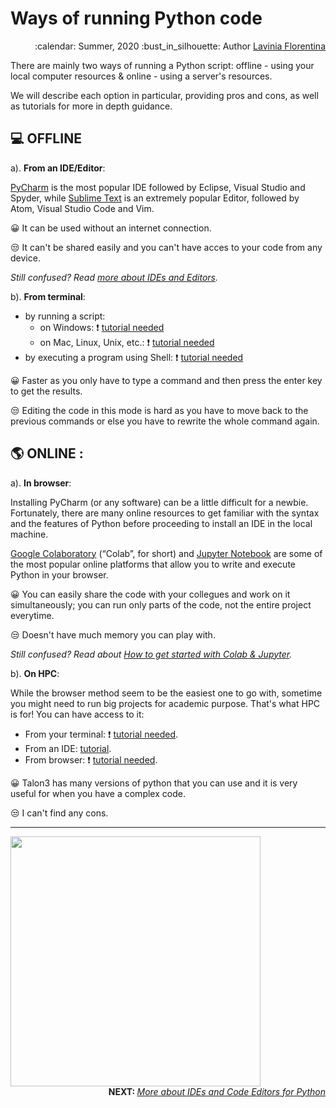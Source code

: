 # Ways of running Python code

<div align="right">
<p> :calendar: Summer, 2020
:bust_in_silhouette: Author <a href="https://github.com/laviniaflorentina"> Lavinia Florentina </a> </p>
</div>

There are mainly two ways of running a Python script: offline - using your local computer resources & online - using a server's resources. 

We will describe each option in particular, providing pros and cons, as well as tutorials for more in depth guidance.

## :computer: **OFFLINE** 
a). **From an IDE/Editor**: 

[PyCharm](https://www.jetbrains.com/pycharm/) is the most popular IDE followed by Eclipse, Visual Studio and Spyder, while [Sublime Text](http://www.sublimetext.com) is an extremely popular Editor, followed by Atom, Visual Studio Code and Vim.

:grinning: It can be used without an internet connection.
  
:unamused: It can't be shared easily and you can't have acces to your code from any device.  

_Still confused? Read [more about IDEs and Editors](https://github.com/UNT-RITS/Tutorials/blob/master/Basic_Python/more_about_IDEs_Editors.md#more-about-ides-and-code-editors-for-python)._

b). **From terminal**: 

  - by running a script:
     - on Windows: :exclamation: [tutorial needed]()
     - on Mac, Linux, Unix, etc.: :exclamation: [tutorial needed]()
  - by executing a program using Shell: :exclamation: [tutorial needed]()

:grinning: Faster as you only have to type a command and then press the enter key to get the results.
  
:unamused: Editing the code in this mode is hard as you have to move back to the previous commands or else you have to rewrite the whole command again.

## :earth_americas: **ONLINE** : 
a). **In browser**: 

Installing PyCharm (or any software) can be a little difficult for a newbie. Fortunately, there are many online resources to get familiar with the syntax and the features of Python before proceeding to install an IDE in the local machine.

[Google Colaboratory](https://colab.research.google.com/notebooks/intro.ipynb) (“Colab”, for short) and [Jupyter Notebook](https://jupyter.org/try) are some of the most popular online platforms that allow you to write and execute Python in your browser.

:grinning: You can easily share the code with your collegues and work on it simultaneously; you can run only parts of the code, not the entire project everytime.
  
:unamused: Doesn't have much memory you can play with.

_Still confused? Read about [How to get started with Colab & Jupyter](https://github.com/UNT-RITS/Tutorials/blob/master/Basic_Python/online_in_browser.md#how-to-get-started-with-google-colaboratory--jupyter-notebook)._

b). **On HPC**: 

While the browser method seem to be the easiest one to go with, sometime you might need to run big projects for academic purpose. That's what HPC is for! You can have access to it:

  - From your terminal: :exclamation: [tutorial needed]().
  - From an IDE: [tutorial](https://github.com/UNT-RITS/Tutorials/blob/master/Basic_Python/clone_git_pycharm.md).
  - From browser: :exclamation: [tutorial needed]().

:grinning: Talon3 has many versions of python that you can use and it is very useful for when you have a complex code.
  
:unamused: I can't find any cons. 

--------------------------

<img src="https://media.giphy.com/media/4T1Sf6UvSXYyLJ5tUS/giphy.gif" width="400" height="400">

<div align="right">
<b> NEXT:  </b> 
<a href="https://github.com/UNT-RITS/Tutorials/blob/master/Basic_Python/more_about_IDEs_Editors.md#more-about-ides-and-code-editors-for-python" ><i> More about IDEs and Code Editors for Python </i></a> 
</div>  
